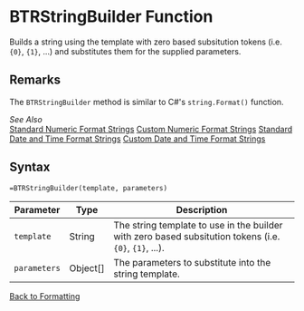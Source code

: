 # BTRStringBuilder Function

Builds a string using the template with zero based subsitution tokens (i.e. `{0}`, `{1}`, ...) and substitutes them for the supplied parameters.

## Remarks

The `BTRStringBuilder` method is similar to C#'s `string.Format()` function.  
  
*See Also*  
[Standard Numeric Format Strings](http://msdn.microsoft.com/en-us/library/dwhawy9k(v=vs.110).aspx)  
[Custom Numeric Format Strings](http://msdn.microsoft.com/en-us/library/0c899ak8(v=vs.110).aspx)  
[Standard Date and Time Format Strings](http://msdn.microsoft.com/en-us/library/az4se3k1(v=vs.110).aspx)  
[Custom Date and Time Format Strings](http://msdn.microsoft.com/en-us/library/8kb3ddd4(v=vs.110).aspx)
## Syntax

```excel
=BTRStringBuilder(template, parameters)
```

Parameter | Type | Description
---|---|---
`template` | String | The string template to use in the builder with zero based subsitution tokens (i.e. `{0}`, `{1}`, ...).
`parameters` | Object[] | The parameters to substitute into the string template.

[Back to Formatting](RBLeFormatting.md)